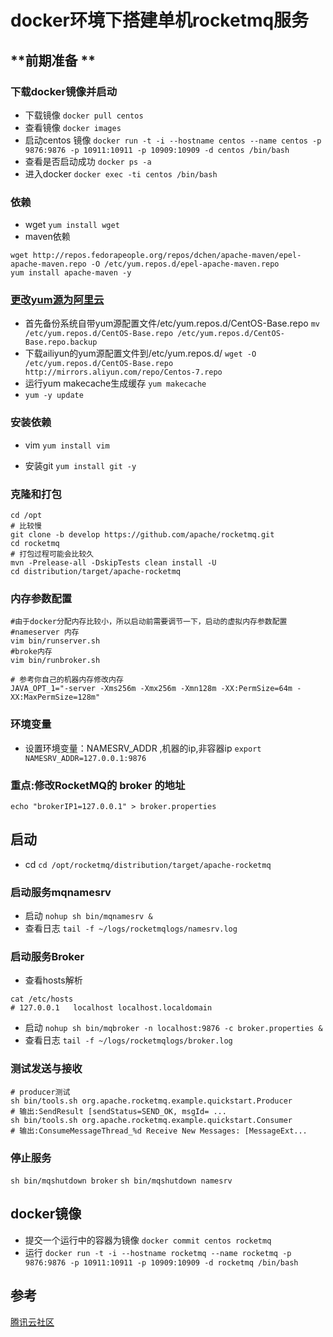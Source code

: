 # docker环境下搭建单机rocketmq服务
## **前期准备 **
### **下载docker镜像并启动**
- 下载镜像
`docker pull centos`
- 查看镜像
`docker images`
- 启动centos 镜像
`docker run -t -i --hostname centos --name centos -p 9876:9876 -p 10911:10911 -p 10909:10909 -d centos /bin/bash
`
- 查看是否启动成功
`docker ps -a`
- 进入docker
`docker exec -ti centos /bin/bash`

### **依赖**
- wget 
 `yum install wget`
- maven依赖
```
wget http://repos.fedorapeople.org/repos/dchen/apache-maven/epel-apache-maven.repo -O /etc/yum.repos.d/epel-apache-maven.repo
yum install apache-maven -y
```
### **[更改yum源为阿里云](http://blog.csdn.net/inslow/article/details/54177191)**

- 首先备份系统自带yum源配置文件/etc/yum.repos.d/CentOS-Base.repo
    `mv /etc/yum.repos.d/CentOS-Base.repo /etc/yum.repos.d/CentOS-Base.repo.backup`
- 下载ailiyun的yum源配置文件到/etc/yum.repos.d/
`wget -O /etc/yum.repos.d/CentOS-Base.repo http://mirrors.aliyun.com/repo/Centos-7.repo`
- 运行yum makecache生成缓存
`yum makecache`
- `yum -y update`

### **安装依赖**

- vim 
 `yum install vim`

- 安装git
`yum install git -y`

### **克隆和打包**
```
cd /opt
# 比较慢
git clone -b develop https://github.com/apache/rocketmq.git
cd rocketmq
# 打包过程可能会比较久
mvn -Prelease-all -DskipTests clean install -U
cd distribution/target/apache-rocketmq
```

### **内存参数配置**
```
#由于docker分配内存比较小，所以启动前需要调节一下，启动的虚拟内存参数配置
#nameserver 内存
vim bin/runserver.sh   
#broke内存
vim bin/runbroker.sh  

# 参考你自己的机器内存修改内存
JAVA_OPT_1="-server -Xms256m -Xmx256m -Xmn128m -XX:PermSize=64m -XX:MaxPermSize=128m"
```

### **环境变量**
- 设置环境变量：NAMESRV_ADDR  ,机器的ip,非容器ip
`export NAMESRV_ADDR=127.0.0.1:9876`

### **重点:修改RocketMQ的 broker 的地址**
`echo "brokerIP1=127.0.0.1" > broker.properties`

## **启动**
- cd
`cd /opt/rocketmq/distribution/target/apache-rocketmq`
### **启动服务mqnamesrv**
- 启动
`nohup sh bin/mqnamesrv &`
- 查看日志
`tail -f ~/logs/rocketmqlogs/namesrv.log`

### **启动服务Broker**

- 查看hosts解析
```
cat /etc/hosts
# 127.0.0.1   localhost localhost.localdomain 
```
- 启动
`nohup sh bin/mqbroker -n localhost:9876 -c broker.properties &`
- 查看日志
`tail -f ~/logs/rocketmqlogs/broker.log`

### **测试发送与接收**
```
# producer测试
sh bin/tools.sh org.apache.rocketmq.example.quickstart.Producer
# 输出:SendResult [sendStatus=SEND_OK, msgId= ...
sh bin/tools.sh org.apache.rocketmq.example.quickstart.Consumer
# 输出:ConsumeMessageThread_%d Receive New Messages: [MessageExt...
```
### **停止服务**
`sh bin/mqshutdown broker`
`sh bin/mqshutdown namesrv`

## **docker镜像**
- 提交一个运行中的容器为镜像
`docker commit centos rocketmq`
- 运行
`docker run -t -i --hostname rocketmq --name rocketmq -p 9876:9876 -p 10911:10911 -p 10909:10909 -d rocketmq /bin/bash 
`

## 参考
[腾讯云社区](https://cloud.tencent.com/developer/article/1010217)